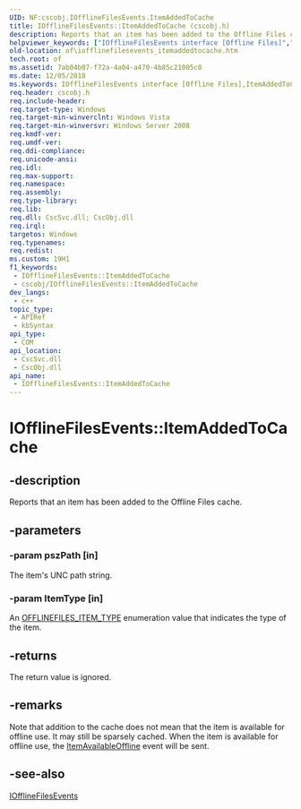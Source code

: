 ```yaml
---
UID: NF:cscobj.IOfflineFilesEvents.ItemAddedToCache
title: IOfflineFilesEvents::ItemAddedToCache (cscobj.h)
description: Reports that an item has been added to the Offline Files cache.
helpviewer_keywords: ["IOfflineFilesEvents interface [Offline Files]","ItemAddedToCache method","IOfflineFilesEvents.ItemAddedToCache","IOfflineFilesEvents::ItemAddedToCache","ItemAddedToCache","ItemAddedToCache method [Offline Files]","ItemAddedToCache method [Offline Files]","IOfflineFilesEvents interface","cscobj/IOfflineFilesEvents::ItemAddedToCache","of.iofflinefilesevents_itemaddedtocache"]
old-location: of\iofflinefilesevents_itemaddedtocache.htm
tech.root: of
ms.assetid: 7ab04b07-f72a-4a04-a470-4b85c21005c0
ms.date: 12/05/2018
ms.keywords: IOfflineFilesEvents interface [Offline Files],ItemAddedToCache method, IOfflineFilesEvents.ItemAddedToCache, IOfflineFilesEvents::ItemAddedToCache, ItemAddedToCache, ItemAddedToCache method [Offline Files], ItemAddedToCache method [Offline Files],IOfflineFilesEvents interface, cscobj/IOfflineFilesEvents::ItemAddedToCache, of.iofflinefilesevents_itemaddedtocache
req.header: cscobj.h
req.include-header: 
req.target-type: Windows
req.target-min-winverclnt: Windows Vista
req.target-min-winversvr: Windows Server 2008
req.kmdf-ver: 
req.umdf-ver: 
req.ddi-compliance: 
req.unicode-ansi: 
req.idl: 
req.max-support: 
req.namespace: 
req.assembly: 
req.type-library: 
req.lib: 
req.dll: CscSvc.dll; CscObj.dll
req.irql: 
targetos: Windows
req.typenames: 
req.redist: 
ms.custom: 19H1
f1_keywords:
 - IOfflineFilesEvents::ItemAddedToCache
 - cscobj/IOfflineFilesEvents::ItemAddedToCache
dev_langs:
 - c++
topic_type:
 - APIRef
 - kbSyntax
api_type:
 - COM
api_location:
 - CscSvc.dll
 - CscObj.dll
api_name:
 - IOfflineFilesEvents::ItemAddedToCache
---
```


# IOfflineFilesEvents::ItemAddedToCache


## -description

Reports that an item has been added to the Offline Files cache.

## -parameters

### -param pszPath [in]

The item's UNC path string.

### -param ItemType [in]

An <a href="/windows/desktop/api/cscobj/ne-cscobj-offlinefiles_item_type">OFFLINEFILES_ITEM_TYPE</a> enumeration value that indicates the type of the item.

## -returns

The return value is ignored.

## -remarks

Note that addition to the cache does not mean that the item is available for offline use.  It may still be sparsely cached.  When the item is available for offline use, the <a href="/previous-versions/windows/desktop/api/cscobj/nf-cscobj-iofflinefilesevents-itemavailableoffline">ItemAvailableOffline</a> event will be sent.

## -see-also

<a href="/previous-versions/windows/desktop/api/cscobj/nn-cscobj-iofflinefilesevents">IOfflineFilesEvents</a>

